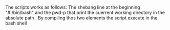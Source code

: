 The scripts works as follows:
The shebang line at the beginning "#!/bin/bash" and the pwd-p that print the cuerrent working directory in the absolute path .
By compiling thos two elements the script execute in the bash shell
